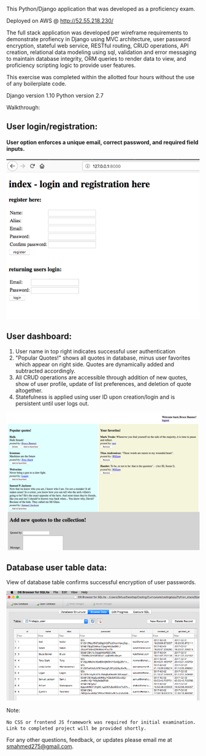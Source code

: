 

This Python/Django application that was developed as a proficiency exam.

Deployed on AWS @ http://52.55.218.230/

The full stack application was developed per wireframe requirements to demonstrate profiency in Django using MVC architecture, user password encryption, stateful web service, RESTful routing, CRUD operations, API creation, relational data modeling using sql, validation and error messaging to maintain database integrity, ORM queries to render data to view, and proficiency scripting logic to provide user features.

This exercise was completed within the allotted four hours without the use of any boilerplate code.

Django version 1.10
Python version 2.7

Walkthrough: 

<h2>User login/registration: </h2>

<h4>User option enforces a unique email, correct password, and required field inputs.</h4>


![User Login/Reg](https://github.com/sabahjones/images/blob/master/pythonDjangoLogin.png)



<h2>User dashboard: </h2>

1. User name in top right indicates successful user authentication
2. "Popular Quotes!" shows all quotes in database, minus user favorites which appear on right side. Quotes are dynamically added and subtracted accordingly.
3. All CRUD operations are accessible through addition of new quotes, show of user profile, update of list preferences, and deletion of quote altogether. 
4. Statefulness is applied using user ID upon creation/login and is persistent until user logs out. 


![User Dash](https://github.com/sabahjones/images/blob/master/pythonDjangoDashboard.png)





<h2>Database user table data: </h2>


View of database table confirms successful encryption of user passwords.

![User Table](https://github.com/sabahjones/images/blob/master/dbview.png)


Note: 

	No CSS or frontend JS framework was required for initial examination. Link to completed project will be provided shortly. 


For any other questions, feedback, or updates please email me at smahmed275@gmail.com.

